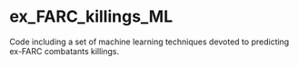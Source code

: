 # ex_FARC_killings_ML
Code including a set of machine learning techniques devoted to predicting ex-FARC combatants killings.
